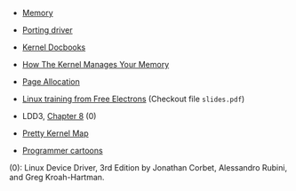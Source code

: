 *    [Memory](http://www.win.tue.nl/~aeb/linux/lk/lk-9.html)

*    [Porting driver](http://lwn.net/Articles/driver-porting/)

*    [Kernel Docbooks](http://kernelnewbies.org/Documents/Kernel-Docbooks)

*    [How The Kernel Manages Your Memory](http://duartes.org/gustavo/blog/post/how-the-kernel-manages-your-memory)

*    [Page Allocation](http://linux-mm.org/PageAllocation)

*    [Linux training from Free Electrons](http://free-electrons.com/doc/training/linux-kernel/) (Checkout file `slides.pdf`)

*    LDD3, [Chapter 8](http://www.makelinux.net/ldd3/chp-8-sect-1) (0)

*    [Pretty Kernel Map](http://www.makelinux.net/kernel_map/)

*    [Programmer cartoons](http://stackoverflow.com/questions/84556/whats-your-favorite-programmer-cartoon)

(0): Linux Device Driver, 3rd Edition by Jonathan Corbet, Alessandro Rubini, and Greg Kroah-Hartman.